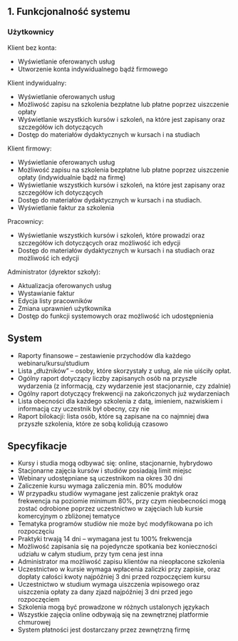 ## 1. **Funkcjonalność systemu**

### **Użytkownicy**

Klient bez konta:

- Wyświetlanie oferowanych usług
- Utworzenie konta indywidualnego bądź firmowego

Klient indywidualny:

- Wyświetlanie oferowanych usług
- Możliwość zapisu na szkolenia bezpłatne lub płatne poprzez uiszczenie opłaty
- Wyświetlanie wszystkich kursów i szkoleń, na które jest zapisany oraz szczegółów ich dotyczących
- Dostęp do materiałów dydaktycznych w kursach i na studiach

Klient firmowy:

- Wyświetlanie oferowanych usług
- Możliwość zapisu na szkolenia bezpłatne lub płatne poprzez uiszczenie opłaty (indywidualnie bądź na firmę)
- Wyświetlanie wszystkich kursów i szkoleń, na które jest zapisany oraz szczegółów ich dotyczących
- Dostęp do materiałów dydaktycznych w kursach i na studiach.
- Wyświetlanie faktur za szkolenia

Pracownicy:

- Wyświetlanie wszystkich kursów i szkoleń, które prowadzi oraz szczegółów ich dotyczących oraz możliwość ich edycji
- Dostęp do materiałów dydaktycznych w kursach i na studiach oraz możliwość ich edycji

Administrator (dyrektor szkoły):

- Aktualizacja oferowanych usług
- Wystawianie faktur
- Edycja listy pracowników
- Zmiana uprawnień użytkownika
- Dostęp do funkcji systemowych oraz możliwość ich udostępnienia

## **System**

- Raporty finansowe – zestawienie przychodów dla każdego webinaru/kursu/studium
- Lista „dłużników” – osoby, które skorzystały z usług, ale nie uiściły opłat.
- Ogólny raport dotyczący liczby zapisanych osób na przyszłe wydarzenia (z informacją, czy wydarzenie jest stacjonarnie, czy zdalnie)
- Ogólny raport dotyczący frekwencji na zakończonych już wydarzeniach
- Lista obecności dla każdego szkolenia z datą, imieniem, nazwiskiem i informacją czy uczestnik był obecny, czy nie
- Raport bilokacji: lista osób, które są zapisane na co najmniej dwa przyszłe szkolenia, które ze sobą kolidują czasowo

## **Specyfikacje**

- Kursy i studia mogą odbywać się: online, stacjonarnie, hybrydowo
- Stacjonarne zajęcia kursów i studiów posiadają limit miejsc
- Webinary udostępniane są uczestnikom na okres 30 dni
- Zaliczenie kursu wymaga zaliczenia min. 80% modułów
- W przypadku studiów wymagane jest zaliczenie praktyk oraz frekwencja na poziomie minimum 80%, przy czym nieobecności mogą zostać odrobione poprzez uczestnictwo w zajęciach lub kursie komercyjnym o zbliżonej tematyce
- Tematyka programów studiów nie może być modyfikowana po ich rozpoczęciu
- Praktyki trwają 14 dni – wymagana jest tu 100% frekwencja
- Możliwość zapisania się na pojedyncze spotkania bez konieczności udziału w całym studium, przy tym cena jest inna
- Administrator ma możliwość zapisu klientów na nieopłacone szkolenia
- Uczestnictwo w kursie wymaga wpłacenia zaliczki przy zapisie, oraz dopłaty całości kwoty najpóźniej 3 dni przed rozpoczęciem kursu
- Uczestnictwo w studium wymaga uiszczenia wpisowego oraz uiszczenia opłaty za dany zjazd najpóźniej 3 dni przed jego rozpoczęciem
- Szkolenia mogą być prowadzone w różnych ustalonych językach
- Wszystkie zajęcia online odbywają się na zewnętrznej platformie chmurowej
- System płatności jest dostarczany przez zewnętrzną firmę

<div style="page-break-after: always;"></div>